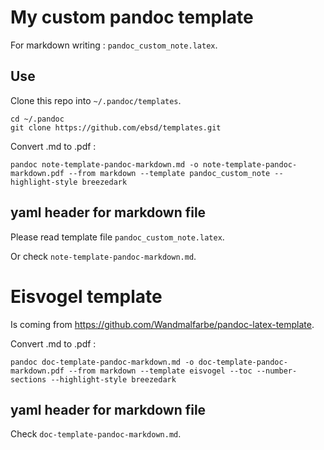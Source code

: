 # My custom pandoc template

For markdown writing : `pandoc_custom_note.latex`.

## Use

Clone this repo into `~/.pandoc/templates`.

```
cd ~/.pandoc
git clone https://github.com/ebsd/templates.git
```

Convert .md to .pdf :

```
pandoc note-template-pandoc-markdown.md -o note-template-pandoc-markdown.pdf --from markdown --template pandoc_custom_note --highlight-style breezedark
```

## yaml header for markdown file

Please read template file `pandoc_custom_note.latex`.

Or check `note-template-pandoc-markdown.md`.

# Eisvogel template

Is coming from https://github.com/Wandmalfarbe/pandoc-latex-template.

Convert .md to .pdf :

```
pandoc doc-template-pandoc-markdown.md -o doc-template-pandoc-markdown.pdf --from markdown --template eisvogel --toc --number-sections --highlight-style breezedark
```

## yaml header for markdown file

Check `doc-template-pandoc-markdown.md`.

